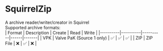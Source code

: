# SquirrelZip
A archive reader/writer/creator in Squirrel <br>
Supported archive formats: <br>
| Format   | Description | Create | Read | Write |
|----------|----------|----------|------|-------|
| VPK | Valve PaK (Source 1 only) | ✅ | ✅ | ✅ |
| ZIP | ZIP File | ❌ | ✅ | ❌ |
